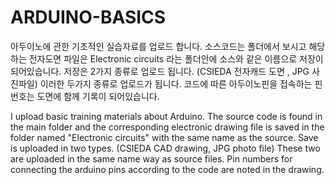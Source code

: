 # ARDUINO-BASICS

아두이노에 관한 기초적인 실습자료를 업로드 합니다.
소스코드는 폴더에서 보시고 해당하는 전자도면 파일은 Electronic circuits 라는 폴더안에 소스와 같은 이름으로 저장이 되어있습니다.
저장은 2가지 종류로 업로드 됩니다. (CSIEDA 전자캐드 도면 , JPG 사진파일) 이러한 두가지 종류로 업로드가 됩니다. 
코드에 따른 아두이노핀을 접속하는 핀번호는 도면에 함께 기록이 되어있습니다.

I upload basic training materials about Arduino.
The source code is found in the main folder and the corresponding electronic drawing file is saved in the folder named "Electronic circuits" with the same name as the source.
Save is uploaded in two types. (CSIEDA CAD drawing, JPG photo file) These two are uploaded in the same name way as source files.
Pin numbers for connecting the arduino pins according to the code are noted in the drawing.
